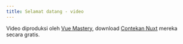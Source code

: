 ```yaml
---
title: Selamat datang - video
---
```

Video diproduksi oleh <a href="https://www.vuemastery.com" target="_blank" rel="noopener">Vue Mastery</a>, download <a href="https://www.vuemastery.com/nuxt-cheat-sheet/" target="_blank" rel="noopener">Contekan Nuxt</a> mereka secara gratis.
